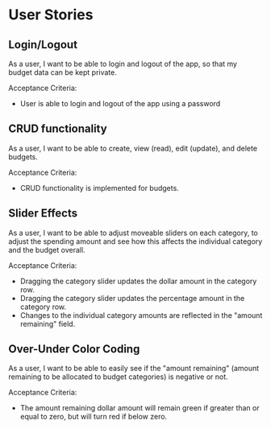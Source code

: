 User Stories
========

Login/Logout
-----------

As a user, I want to be able to login and logout of the app, so that my budget data
can be kept private.

Acceptance Criteria:
* User is able to login and logout of the app using a password

CRUD functionality
---------------

As a user, I want to be able to create, view (read), edit (update), and delete budgets.

Acceptance Criteria:
* CRUD functionality is implemented for budgets.

Slider Effects
----------

As a user, I want to be able to adjust moveable sliders on each category, to adjust
the spending amount and see how this affects the individual category and the
budget overall.

Acceptance Criteria:
* Dragging the category slider updates the dollar amount in the category row.
* Dragging the category slider updates the percentage amount in the category row.
* Changes to the individual category amounts are reflected in the "amount remaining"
  field.

Over-Under Color Coding
--------------------

As a user, I want to be able to easily see if the "amount remaining" (amount
remaining to be allocated to budget categories) is negative or not.

Acceptance Criteria:
* The amount remaining dollar amount will remain green if greater than or equal
to zero, but will turn red if below zero.
